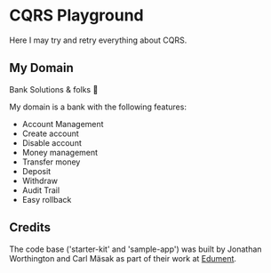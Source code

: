 # CQRS Playground

Here I may try and retry everything about CQRS.

## My Domain

Bank Solutions & folks :bank:

My domain is a bank with the following features:
* Account Management
 * Create account
 * Disable account
* Money management
 * Transfer money
 * Deposit
 * Withdraw
* Audit Trail
* Easy rollback

## Credits

The code base ('starter-kit' and 'sample-app') was built by Jonathan Worthington and Carl Mäsak as part of their work at [Edument](http://www.edument.se/).
